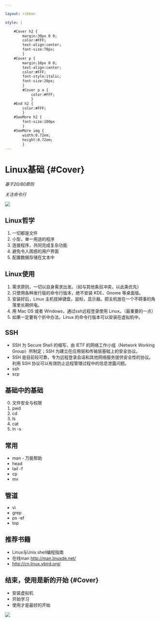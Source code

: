 ```yaml
---

layout: ribbon

style: |

    #Cover h2 {
        margin:30px 0 0;
        color:#FFF;
        text-align:center;
        font-size:70px;
        }
    #Cover p {
        margin:10px 0 0;
        text-align:center;
        color:#FFF;
        font-style:italic;
        font-size:20px;
        }
        #Cover p a {
            color:#FFF;
            }
    #End h2 {
        color:#FFF;
        }
    #SeeMore h2 {
        font-size:100px
        }
    #SeeMore img {
        width:0.72em;
        height:0.72em;
        }
---
```


# Linux基础 {#Cover}

*基于20/80原则*

*关注命令行*

![](pictures/cover.jpg)
<!-- photo by John Carey, fiftyfootshadows.net -->


## Linux哲学

1. 一切都是文件
2. 小型，单一用途的程序
3. 连接程序，共同完成复杂功能
4. 避免令人困惑的用户界面
5. 配置数据存储在文本中


## Linux使用

1. 需求原则，一切以自身需求出发。（如与其他条目冲突，以此条优先）
2. 只使用各种发行版的命令行版本，绝不安装 KDE、Gnome 等桌面版。
3. 安装好后，Linux 主机拔掉键盘，鼠标，显示器。把主机放在一个不碍事的角落里长期供电。
4. 用 Mac OS 或者 Windows，通过ssh远程登录使用 Linux。（最重要的一点）
5. 如果一定要有个折中办法，Linux 的命令行版本可以安装在虚拟机中。

## SSH

* SSH 为 Secure Shell 的缩写，由 IETF 的网络工作小组（Network Working Group）所制定；SSH 为建立在应用层和传输层基础上的安全协议。
* SSH 是目前较可靠，专为远程登录会话和其他网络服务提供安全性的协议。利用 SSH 协议可以有效防止远程管理过程中的信息泄露问题。
* ssh 
* scp

## 基础中的基础

0. 文件安全与权限
1. pwd
2. cd
3. ls
4. cat
5. ln -s 

## 常用

* man - 万能帮助
* head
* tail -f
* cp
* mv

## 管道

* vi
* grep
* ps -ef
* top

## 推荐书籍

* Linux与Unix shell编程指南
* 在线man http://man.linuxde.net/
* http://cn.linux.vbird.org/


## 结束，使用是新的开始 {#Cover}

* 安装虚拟机
* 开始学习
* 使用才是最好的开始

![](pictures/picture.jpg)
<!-- photo by John Carey, fiftyfootshadows.net -->
